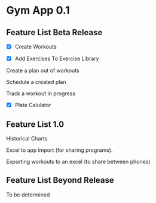 # Gym App 0.1 

## Feature List Beta Release

- [x] Create Workouts 

- [x] Add Exercises To Exercise Library

Create a plan out of workouts

Schedule a created plan

Track a workout in progress

- [x] Plate Calulator

## Feature List 1.0

Historical Charts

Excel to app import (for sharing programs).

Exporting workouts to an excel (to share between phones)

## Feature List Beyond Release

To be determined
